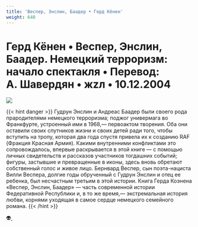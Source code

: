 ```yaml
---
title: 'Веспер, Энслин, Баадер • Герд Кёнен'
weight: 640
---
```


# Герд Кёнен • **Веспер, Энслин, Баадер. Немецкий терроризм: начало спектакля** • Перевод: А. Шавердян • жzл • 10.12.2004

![](/img/raf.gif)

{{< hint danger >}}
Гудрун Энслин и Андреас Баадер были своего рода прародителями немецкого терроризма; поджог универмага во Франкфурте, устроенный ими в 1968,— первоактом творения. Оба они оставили своих спутников жизни и своих детей ради того, чтобы вступить на тропу, которая два года спустя привела их к созданию RAF (Фракция Красная Армия). Какими внутренними конфликтами это сопровождалось, впервые раскрывается в этой книге — с помощью личных свидетельств и рассказов участников тогдашних событий; фигуры, застывшие и превращенные в иконы, здесь вновь обретают собственный голос и живое лицо. Бернвард Веспер, сын поэта-нациста Вилли Веспера, долгие годы обрученный с Гудрун Энслин и отец ее ребенка, был несчастным третьим в этой истории. Книга Герда Коэнена «Веспер, Энслин, Баадер» — часть современной истории Федеративной Республики и, в то же время,— экстремальная история любви, корнями уходящая в самое сердце немецкого семейного романа.
{{< /hint >}}

👽[ ](http://flibusta.is/b/261254)